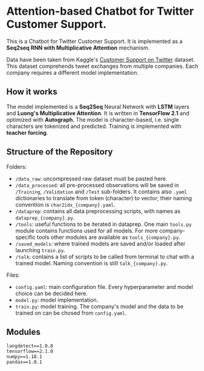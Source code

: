 # Attention-based Chatbot for Twitter Customer Support.

This is a Chatbot for Twitter Customer Support.
It is implemented as a **Seq2seq RNN with Multiplicative Attention** mechanism.

Data have been taken from Kaggle's [Customer Support on Twitter](https://www.kaggle.com/thoughtvector/customer-support-on-twitter) dataset. 
This dataset comprehends tweet exchanges from multiple companies. 
Each company requires a different model implementation.


## How it works

The model implemented is a **Seq2Seq** Neural Network with **LSTM** layers and **Luong's Multiplicative Attention**. 
It is written in **TensorFlow 2.1** and optimized with **Autograph**.
The model is character-based, i.e. single characters are tokenized and predicted.
Training is implemented with **teacher forcing**.


## Structure of the Repository

Folders:
- `/data_raw`: uncompressed raw dataset must be pasted here.
- `/data_processed`: all pre-processed observations will be saved in `/Training`, `/Validation` and `/Test` sub-folders. 
It contains also `.yaml` dictionaries to translate from token (character) to vector; their naming convention is `char2idx_{company}.yaml`.
- `/dataprep`: contains all data preprocessing scripts, with names as `dataprep_{company}.py`.
- `/tools`: useful functions to be iterated in dataprep. 
One main `tools.py` module contains functions used for all models. 
For more company-specific tools other modules are available as `tools_{company}.py`.
- `/saved_models`: where trained models are saved and/or loaded after launching `train.py`.
- `/talk`: contains a list of scripts to be called from terminal to chat with a trained model. Naming convention is still `talk_{company}.py`.

Files:
- `config.yaml`: main configuration file. Every hyperparameter and model choice can be decided here.
- `model.py`: model implementation.
- `train.py`: model training. The company's model and the data to be trained on can be chosed from `config.yaml`.


## Modules
```
langdetect==1.0.8
tensorflow==2.1.0
numpy==1.18.1
pandas==1.0.1
```

